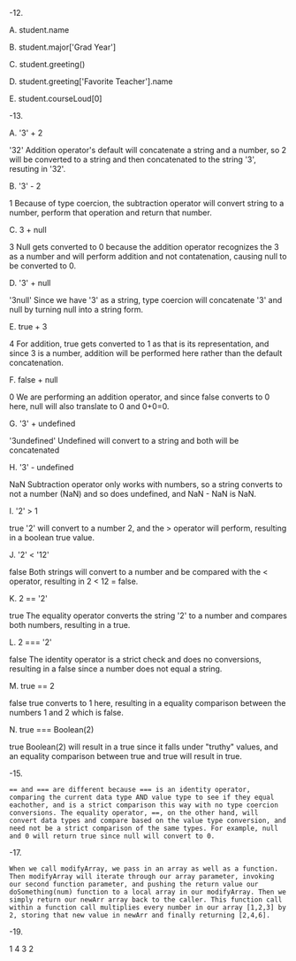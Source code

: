 -12.

A. student.name

B. student.major['Grad Year']

C. student.greeting()

D. student.greeting['Favorite Teacher'].name

E. student.courseLoud[0]

-13.

A. '3' + 2

'32'
Addition operator's default will concatenate a string and a number, so 2 will be converted to a string and then concatenated to the string '3', resuting in '32'.

B. '3' - 2

1
Because of type coercion, the subtraction operator will convert string to a number, perform that operation and return that number.

C. 3 + null

3
Null gets converted to 0 because the addition operator recognizes the 3 as a number and will perform addition and not contatenation, causing null to be converted to 0.

D. '3' + null

'3null'
Since we have '3' as a string, type coercion will concatenate '3' and null by turning null into a string form.

E. true + 3

4
For addition, true gets converted to 1 as that is its representation, and since 3 is a number, addition will be performed here rather than the default concatenation.

F. false + null

0
We are performing an addition operator, and since false converts to 0 here, null will also translate to 0 and 0+0=0.

G. '3' + undefined

'3undefined'
Undefined will convert to a string and both will be concatenated

H. '3' - undefined

NaN
Subtraction operator only works with numbers, so a string converts to not a number (NaN) and so does undefined, and NaN - NaN is NaN.

I. '2' > 1

true
'2' will convert to a number 2, and the > operator will perform, resulting in a boolean true value.

J. '2' < '12'

false
Both strings will convert to a number and be compared with the < operator, resulting in 2 < 12 = false.

K. 2 == '2'

true
The equality operator converts the string '2' to a number and compares both numbers, resulting in a true.

L. 2 === '2'

false
The identity operator is a strict check and does no conversions, resulting in a false since a number does not equal a string.

M. true == 2

false
true converts to 1 here, resulting in a equality comparison between the numbers 1 and 2 which is false.

N. true === Boolean(2)

true
Boolean(2) will result in a true since it falls under "truthy" values, and an equality comparison between true and true will result in true.

-15. 

    == and === are different because === is an identity operator, comparing the current data type AND value type to see if they equal eachother, and is a strict comparison this way with no type coercion conversions. The equality operator, ==, on the other hand, will convert data types and compare based on the value type conversion, and need not be a strict comparison of the same types. For example, null and 0 will return true since null will convert to 0. 

-17. 

    When we call modifyArray, we pass in an array as well as a function. Then modifyArray will iterate through our array parameter, invoking our second function parameter, and pushing the return value our doSomething(num) function to a local array in our modifyArray. Then we simply return our newArr array back to the caller. This function call within a function call multiplies every number in our array [1,2,3] by 2, storing that new value in newArr and finally returning [2,4,6].
-19. 

1
4
3
2
